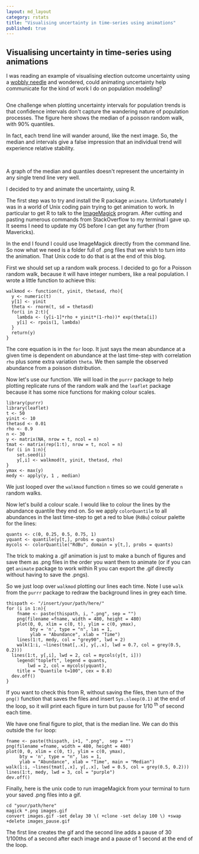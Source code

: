 ```yaml
---
layout: md_layout
category: rstats
title: "Visualising uncertainty in time-series using animations"
published: true
---
```


Visualising uncertainty in time-series using animations
-------------------------------------------------------

I was reading an example of visualising election outcome uncertainty using a [wobbly needle](https://medium.com/@jofu/openvis-2017-a-recap-3e945bb9f267) and wondered, could animating uncertainty help communicate for the kind of work I do on population modelling?

<img src ="/Images/time_series_uncertainty_figs/images_pause.gif" alt="" class="image"/>

One challenge when plotting uncertainty intervals for population trends is that confidence intervals don't capture the wandering nature of population processes. The figure here shows the median of a poisson random walk, with 90% quantiles.

In fact, each trend line will wander around, like the next image. So, the median and intervals give a false impression that an individual trend will experience relative stability.

<div class = "image_caption">
<img src ="/Images/time_series_uncertainty_figs/tsu_ciplot.png" alt="" class="image_float"/>
<img src ="/Images/time_series_uncertainty_figs/tspng_30.png" alt="" class="image_float"/>
<p> A graph of the median and quantiles doesn't represent the uncertainty in any single trend line very well. </p>
</div>

I decided to try and animate the uncertainty, using R.

The first step was to try and install the R package `animate`. Unfortunately I was in a world of Unix coding pain trying to get animation to work. In particular to get R to talk to the [ImageMagick](https://www.imagemagick.org) program. After cutting and pasting numerous commands from StackOverflow to my terminal I gave up. It seems I need to update my OS before I can get any further (from Mavericks).

In the end I found I could use ImageMagick directly from the command line. So now what we need is a folder full of .png files that we wish to turn into the animation. That Unix code to do that is at the end of this blog.

First we should set up a random walk process. I decided to go for a Poisson random walk, because it will have integer numbers, like a real population. I wrote a little function to achieve this:

    walkmod <- function(t, yinit, thetasd, rho){
      y <- numeric(t)
      y[1] <- yinit
      theta <- rnorm(t, sd = thetasd)
      for(i in 2:t){
        lambda <- (y[i-1]*rho + yinit*(1-rho))* exp(theta[i])
        y[i] <- rpois(1, lambda)
      }
      return(y)
    }

The core equation is in the `for` loop. It just says the mean abundance at a given time is dependent on abundance at the last time-step with correlation `rho` plus some extra variation `theta`. We then sample the observed abundance from a poisson distribution.

Now let's use our function. We will load in the `purrr` package to help plotting replicate runs of the random walk and the `leaflet` package because it has some nice functions for making colour scales.

    library(purrr)
    library(leaflet)
    t <- 50
    yinit <- 10
    thetasd <- 0.01
    rho <- 0.9
    n <- 30
    y <- matrix(NA, nrow = t, ncol = n)
    tmat <- matrix(rep(1:t), nrow = t, ncol = n)
    for (i in 1:n){
        set.seed(i)
        y[,i] <- walkmod(t, yinit, thetasd, rho)
    }
    ymax <- max(y)
    medy <- apply(y, 1 , median)

We just looped over the `walkmod` function `n` times so we could generate `n` random walks.

Now let's build a colour scale. I would like to colour the lines by the abundance quantile they end on. So we apply `colorQuantile` to all abundances in the last time-step to get a red to blue (`RdBu`) colour palette for the lines:

    quants <- c(0, 0.25, 0.5, 0.75, 1)
    yquant <- quantile(y[t,], probs = quants)
    mycols <- colorQuantile("RdBu", domain = y[t,], probs = quants)

The trick to making a .gif animation is just to make a bunch of figures  and save them as .png files in the order you want them to animate (or if you can get `animate` package to work within R you can export the .gif directly without having to save the .pngs).

So we just loop over `walkmod` plotting our lines each time. Note I use `walk` from the `purrr` package to redraw the background lines in grey each time.

    thispath <- "/insert/your/path/here/"
    for (i in 1:n){
        fname <- paste(thispath, i, ".png", sep = "")
        png(filename =fname, width = 480, height = 480)
        plot(0, 0, xlim = c(0, t), ylim = c(0, ymax),
             bty = 'n', type = "n", las = 1,
             ylab = "Abundance", xlab = "Time")
        lines(1:t, medy, col = "grey90", lwd = 2)
        walk(1:i, ~lines(tmat[,.x], y[,.x], lwd = 0.7, col = grey(0.5, 0.2)))
      lines(1:t, y[,i], lwd = 2, col = mycols(y[t, i]))
        legend("topleft", legend = quants,
            lwd = 2, col = mycols(yquant),
        title = "Quantile t=100", cex = 0.8)
      dev.off()
    }

If you want to check this from R, without saving the files, then turn of the `png()` function that saves the files and insert `Sys.sleep(0.1)` at the end of the loop, so it will print each figure in turn but pause for 1/10 <sup>th</sup> of second each time.

We have one final figure to plot, that is the median line. We can do
this outside the `for` loop:

    fname <- paste(thispath, i+1, ".png",  sep = "")
    png(filename =fname, width = 480, height = 480)
    plot(0, 0, xlim = c(0, t), ylim = c(0, ymax),
         bty = 'n', type = "n", las = 1,
         ylab = "Abundance", xlab = "Time", main = "Median")
    walk(1:i, ~lines(tmat[,.x], y[,.x], lwd = 0.5, col = grey(0.5, 0.2)))
    lines(1:t, medy, lwd = 3, col = "purple")
    dev.off()

Finally, here is the unix code to run imageMagick from your terminal to turn your saved .png files into a gif.

    cd "your/path/here"
    magick *.png images.gif
    convert images.gif -set delay 30 \( +clone -set delay 100 \) +swap +delete images_pause.gif

The first line creates the gif and the second line adds a pause of 30
1/100ths of a second after each image and a pause of 1 second at the end
of the loop.  
